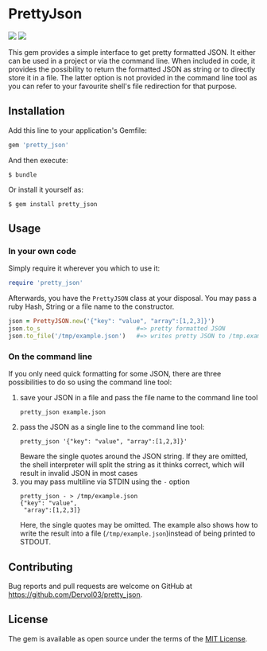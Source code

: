 # PrettyJson

<a href="https://codeclimate.com/github/Dervol03/pretty_json"><img src="https://codeclimate.com/github/Dervol03/pretty_json/badges/gpa.svg" /></a>  <a href="https://travis-ci.org/Dervol03/pretty_json"><img src="https://travis-ci.org/Dervol03/pretty_json.svg?branch=master" /></a>

This gem provides a simple interface to get pretty formatted JSON. It either can be used in a project or via the command line. When included in code, it provides the possibility to return the formatted JSON as string or to directly store it in a file. The latter option is not provided in the command line tool as you can refer to your favourite shell's file redirection for that purpose.

## Installation

Add this line to your application's Gemfile:

```ruby
gem 'pretty_json'
```

And then execute:

    $ bundle

Or install it yourself as:

    $ gem install pretty_json

## Usage

### In your own code

Simply require it wherever you which to use it:
```ruby
require 'pretty_json'
```

Afterwards, you have the `PrettyJSON` class at your disposal. You may pass a ruby Hash, String or a file name to the constructor.

```ruby
json = PrettyJSON.new('{"key": "value", "array":[1,2,3]}')
json.to_s                           #=> pretty formatted JSON
json.to_file('/tmp/example.json')   #=> writes pretty JSON to /tmp.example.json
```

### On the command line

If you only need quick formatting for some JSON, there are three possibilities to do so using the command line tool:
 1. save your JSON in a file and pass the file name to the command line tool
    ```shell
    pretty_json example.json
    ```
 2. pass the JSON as a single line to the command line tool:
    ```shell
    pretty_json '{"key": "value", "array":[1,2,3]}'
    ```
    Beware the single quotes around the JSON string. If they are omitted, the shell interpreter will split the string as it thinks correct, which will result in invalid JSON in most cases
 3. you may pass multiline via STDIN using the `-` option
    ```shell
    pretty_json - > /tmp/example.json
    {"key": "value",
     "array":[1,2,3]}
    ```
    Here, the single quotes may be omitted. The example also shows how to write the result into a file (`/tmp/example.json`)instead of being printed to STDOUT.


## Contributing

Bug reports and pull requests are welcome on GitHub at https://github.com/Dervol03/pretty_json.


## License

The gem is available as open source under the terms of the [MIT License](http://opensource.org/licenses/MIT).

